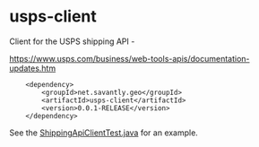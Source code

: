 # usps-client
Client for the USPS shipping API -

https://www.usps.com/business/web-tools-apis/documentation-updates.htm




		<dependency>
			<groupId>net.savantly.geo</groupId>
			<artifactId>usps-client</artifactId>
			<version>0.0.1-RELEASE</version>
		</dependency>
		

See the [ShippingApiClientTest.java](src/test/java/net/savantly/geo/usps/shippingAPI/ShippingApiClientTest.java) for an example.
